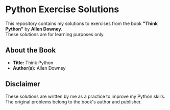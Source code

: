 # Python Exercise Solutions

This repository contains my solutions to exercises from the book **"Think Python"** by **Allen Downey**.  
These solutions are for learning purposes only.  

## About the Book
- **Title:** Think Python  
- **Author(s):** Allen Downey 


## Disclaimer
These solutions are written by me as a practice to improve my Python skills. The original problems belong to the book's author and publisher. 
